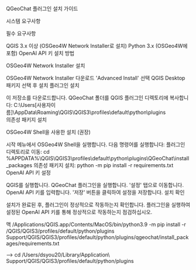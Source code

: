 QGeoChat 플러그인 설치 가이드

시스템 요구사항

필수 요구사항

QGIS 3.x 이상 (OSGeo4W Network Installer로 설치)
Python 3.x (OSGeo4W에 포함)
OpenAI API 키
설치 방법

OSGeo4W Network Installer 설치

OSGeo4W Network Installer 다운로드
'Advanced Install' 선택
QGIS Desktop 패키지 선택 후 설치
플러그인 설치

이 저장소를 다운로드합니다.
QGeoChat 폴더를 QGIS 플러그인 디렉토리에 복사합니다:
C:\Users[사용자이름]\AppData\Roaming\QGIS\QGIS3\profiles\default\python\plugins\
의존성 패키지 설치

OSGeo4W Shell을 사용한 설치 (권장)

시작 메뉴에서 OSGeo4W Shell을 실행합니다.
다음 명령어를 실행합니다:
플러그인 디렉토리로 이동:
cd %APPDATA%\QGIS\QGIS3\profiles\default\python\plugins\QGeoChat\install_packages
의존성 패키지 설치:
python -m pip install -r requirements.txt
OpenAI API 키 설정

QGIS를 실행합니다.
QGeoChat 플러그인을 실행합니다.
'설정' 탭으로 이동합니다.
OpenAI API 키를 입력합니다.
'저장' 버튼을 클릭하여 설정을 저장합니다.
설치 확인

설치가 완료된 후, 플러그인이 정상적으로 작동하는지 확인합니다. 플러그인을 실행하여 설정된 OpenAI API 키를 통해 정상적으로 작동하는지 점검하십시오.


맥
/Applications/QGIS.app/Contents/MacOS/bin/python3.9 -m pip install -r /QGIS/QGIS3/profiles/default/python/plugins Support/QGIS/QGIS3/profiles/default/python/plugins/qgeochat/install_packages/requirements.txt

--> cd /Users/dsyou20/Library/Application\ Support/QGIS/QGIS3/profiles/default/python/plugins 
